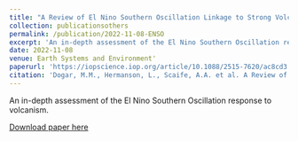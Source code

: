 ```yaml
---
title: "A Review of El Nino Southern Oscillation Linkage to Strong Volcanic Eruptions and Post-Volcanic Winter Warming"
collection: publicationsothers
permalink: /publication/2022-11-08-ENSO
excerpt: 'An in-depth assessment of the El Nino Southern Oscillation response to volcanism'
date: 2022-11-08
venue: Earth Systems and Environment'
paperurl: 'https://iopscience.iop.org/article/10.1088/2515-7620/ac8cd3'
citation: 'Dogar, M.M., Hermanson, L., Scaife, A.A. et al. A Review of El Nino Southern Oscillation Linkage to Strong Volcanic Eruptions and Post-Volcanic Winter Warming. Earth Syst Environ (2022). https://doi.org/10.1007/s41748-022-00331-z'
---
```


An in-depth assessment of the El Nino Southern Oscillation response to volcanism.

[Download paper here](https://link.springer.com/article/10.1007/s41748-022-00331-z#citeas)

 

